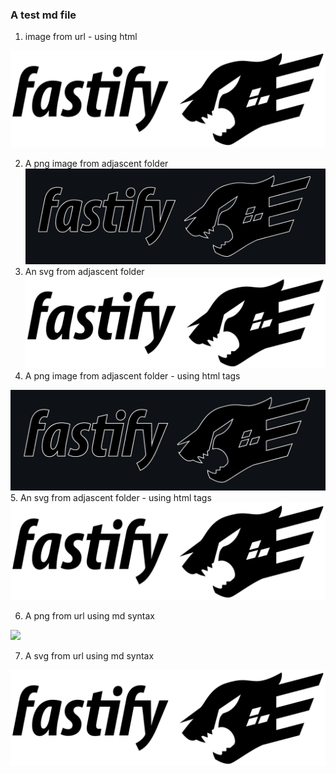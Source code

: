 
### A test md file

1. image from url - using html
<div align="center"> <a href="https://fastify.io/">
    <img
      src="https://github.com/fastify/graphics/raw/HEAD/fastify-landscape-outlined.svg"
      width="650"
      height="auto"
    />
  </a>
</div>

2. A png image from adjascent folder
![test image](./images/sc.png)
3. An svg from adjascent folder
![image info](./images/img.svg)
4. A png image from adjascent folder - using html tags
<img src="./images/sc.png" alt="My Image1">
5. An svg from adjascent folder - using html tags
<img src="./images/img.svg" alt="My Image2">

6. A png from url using md syntax

![](https://cf-assets.www.cloudflare.com/slt3lc6tev37/25o3hviYfl8DqE5ETgjKJZ/3916e342ca917ec67c6dabe9da1cfd6c/verticals-spot-illustration.png)

7. A svg from url using md syntax

![](https://github.com/fastify/graphics/raw/HEAD/fastify-landscape-outlined.svg)
